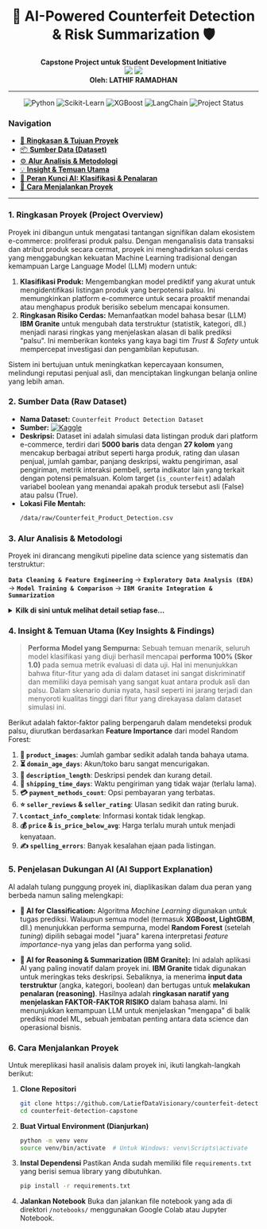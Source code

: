 <div align="center">

# 🤖 AI-Powered Counterfeit Detection & Risk Summarization 🛡️

**Capstone Project untuk Student Development Initiative**
<br/>
<a href="https://www.ibm.com" target="_blank"><img src="https://img.shields.io/badge/Powered_by-IBM_Granite-0062FF?style=for-the-badge&logo=ibm" /></a>
<a href="https://www.hacktiv8.com" target="_blank"><img src="https://img.shields.io/badge/Partner-HACKTIV8-FF6F00?style=for-the-badge&logo=hacktiv8&logoColor=white" /></a>
<br/>
**Oleh: LATHIF RAMADHAN**

</div>

---

<div align="center">

![Python](https://img.shields.io/badge/Python-3.9%2B-blue?style=for-the-badge&logo=python&logoColor=white)
![Scikit-Learn](https://img.shields.io/badge/Scikit--Learn-0.24%2B-orange?style=for-the-badge&logo=scikit-learn)
![XGBoost](https://img.shields.io/badge/XGBoost-1.5%2B-blue?style=for-the-badge&logo=xgboost)
![LangChain](https://img.shields.io/badge/LangChain-Framework-lightgrey?style=for-the-badge&logo=langchain)
![Project Status](https://img.shields.io/badge/Status-Completed-success?style=for-the-badge)

</div>

### **Navigation**
*   [🎯 **Ringkasan & Tujuan Proyek**](#1-ringkasan-proyek-project-overview)
*   [📦 **Sumber Data (Dataset)**](#2-sumber-data-raw-dataset)
*   [⚙️ **Alur Analisis & Metodologi**](#3-alur-analisis--metodologi)
*   [💡 **Insight & Temuan Utama**](#4-insight--temuan-utama-key-insights--findings)
*   [🤖 **Peran Kunci AI: Klasifikasi & Penalaran**](#5-penjelasan-dukungan-ai-ai-support-explanation)
*   [🚀 **Cara Menjalankan Proyek**](#6-cara-menjalankan-proyek)

---

### **1. Ringkasan Proyek (Project Overview)**
Proyek ini dibangun untuk mengatasi tantangan signifikan dalam ekosistem e-commerce: proliferasi produk palsu. Dengan menganalisis data transaksi dan atribut produk secara cermat, proyek ini menghadirkan solusi cerdas yang menggabungkan kekuatan Machine Learning tradisional dengan kemampuan Large Language Model (LLM) modern untuk:

1.  **Klasifikasi Produk:** Mengembangkan model prediktif yang akurat untuk mengidentifikasi listingan produk yang berpotensi palsu. Ini memungkinkan platform e-commerce untuk secara proaktif menandai atau menghapus produk berisiko sebelum mencapai konsumen.
2.  **Ringkasan Risiko Cerdas:** Memanfaatkan model bahasa besar (LLM) **IBM Granite** untuk mengubah data terstruktur (statistik, kategori, dll.) menjadi narasi ringkas yang menjelaskan alasan di balik prediksi "palsu". Ini memberikan konteks yang kaya bagi tim *Trust & Safety* untuk mempercepat investigasi dan pengambilan keputusan.

Sistem ini bertujuan untuk meningkatkan kepercayaan konsumen, melindungi reputasi penjual asli, dan menciptakan lingkungan belanja online yang lebih aman.

### **2. Sumber Data (Raw Dataset)**
*   **Nama Dataset:** `Counterfeit Product Detection Dataset`
*   **Sumber:** [![Kaggle](https://img.shields.io/badge/Kaggle-Dataset-blue.svg?style=flat-square)](https://www.kaggle.com/datasets/aimlveera/counterfeit-product-detection-dataset)
*   **Deskripsi:** Dataset ini adalah simulasi data listingan produk dari platform e-commerce, terdiri dari **5000 baris** data dengan **27 kolom** yang mencakup berbagai atribut seperti harga produk, rating dan ulasan penjual, jumlah gambar, panjang deskripsi, waktu pengiriman, asal pengiriman, metrik interaksi pembeli, serta indikator lain yang terkait dengan potensi pemalsuan. Kolom target (`is_counterfeit`) adalah variabel boolean yang menandai apakah produk tersebut asli (False) atau palsu (True).
*   **Lokasi File Mentah:**
    ```bash
    /data/raw/Counterfeit_Product_Detection.csv
    ```

### **3. Alur Analisis & Metodologi**
Proyek ini dirancang mengikuti pipeline data science yang sistematis dan terstruktur:

**`Data Cleaning & Feature Engineering`** -> **`Exploratory Data Analysis (EDA)`** -> **`Model Training & Comparison`** -> **`IBM Granite Integration & Summarization`**

<details>
<summary><strong>Kilk di sini untuk melihat detail setiap fase...</strong></summary>

1.  **Fase 1: Pembersihan Data & Feature Engineering:**
    *   Melakukan standardisasi data kategorikal, khususnya nama `brand`.
    *   Menangani potensi outlier pada fitur numerik menggunakan metode *capping* berbasis IQR.
    *   Mengkonversi kolom `listing_date` ke format `datetime` dan membuat fitur turunan.
    *   Menciptakan fitur baru seperti `purchase_to_view_ratio` dan `is_price_below_avg`.
    *   Memastikan kualitas data dengan memeriksa *missing values* dan duplikat.

2.  **Fase 2: Analisis Data Eksploratif (EDA):**
    *   Menganalisis distribusi kelas target dan mengidentifikasi *class imbalance*.
    *   Memvisualisasikan hubungan fitur-kunci dengan status produk (asli/palsu).
    *   Mengeksplorasi korelasi antar fitur numerik melalui *heatmap*.
    *   Menganalisis fitur kategorikal vs. target menggunakan *crosstab* untuk mengungkap pola.

3.  **Fase 3: Pemodelan & Perbandingan Model (Classification):**
    *   Menerapkan *preprocessing pipeline* (`StandardScaler` untuk numerik, `OneHotEncoder` untuk kategorikal).
    *   Membagi data dengan stratifikasi.
    *   Membangun dan melatih 6 model: **Logistic Regression, KNN, SVM, Random Forest, XGBoost, dan LightGBM.**
    *   Mengevaluasi performa menggunakan metrik komprehensif (Akurasi, Presisi, Recall, F1-Score, ROC AUC, dll.).
    *   Melakukan *Cross-Validation* dan *tuning hyperparameter* (`GridSearchCV`).
    *   Menganalisis **Feature Importance** dari model terbaik.
    *   Menyimpan model final menggunakan `joblib`.

4.  **Fase 4: Integrasi IBM Granite (Summarization Cerdas):**
    *   Mengintegrasikan IBM Granite melalui API Replicate dan diatur oleh Langchain.
    *   Mengembangkan *prompt template* yang canggih.
    *   Mengirim data terstruktur produk yang terdeteksi palsu ke IBM Granite.
    *   LLM bertugas untuk melakukan **reasoning** dan menghasilkan ringkasan naratif tentang **mengapa** produk itu berisiko, bukan sekadar meringkas deskripsi.

</details>

### **4. Insight & Temuan Utama (Key Insights & Findings)**
> **Performa Model yang Sempurna:** Sebuah temuan menarik, seluruh model klasifikasi yang diuji berhasil mencapai **performa 100% (Skor 1.0)** pada semua metrik evaluasi di data uji. Hal ini menunjukkan bahwa fitur-fitur yang ada di dalam dataset ini sangat diskriminatif dan memiliki daya pemisah yang sangat kuat antara produk asli dan palsu. Dalam skenario dunia nyata, hasil seperti ini jarang terjadi dan menyoroti kualitas tinggi dari fitur yang direkayasa dalam dataset simulasi ini.

Berikut adalah faktor-faktor paling berpengaruh dalam mendeteksi produk palsu, diurutkan berdasarkan **Feature Importance** dari model Random Forest:
1.  **📸 `product_images`**: Jumlah gambar sedikit adalah tanda bahaya utama.
2.  **⏳ `domain_age_days`**: Akun/toko baru sangat mencurigakan.
3.  **📝 `description_length`**: Deskripsi pendek dan kurang detail.
4.  **🚚 `shipping_time_days`**: Waktu pengiriman yang tidak wajar (terlalu lama).
5.  **💳 `payment_methods_count`**: Opsi pembayaran yang terbatas.
6.  **⭐ `seller_reviews` & `seller_rating`**: Ulasan sedikit dan rating buruk.
7.  **📞 `contact_info_complete`**: Informasi kontak tidak lengkap.
8.  **💰 `price` & `is_price_below_avg`**: Harga terlalu murah untuk menjadi kenyataan.
9.  **✍️ `spelling_errors`**: Banyak kesalahan ejaan pada listingan.

### **5. Penjelasan Dukungan AI (AI Support Explanation)**

AI adalah tulang punggung proyek ini, diaplikasikan dalam dua peran yang berbeda namun saling melengkapi:

*   **🤖 AI for Classification:**
    Algoritma *Machine Learning* digunakan untuk tugas prediksi. Walaupun semua model (termasuk **XGBoost, LightGBM**, dll.) menunjukkan performa sempurna, model **Random Forest** (setelah *tuning*) dipilih sebagai model "juara" karena interpretasi *feature importance*-nya yang jelas dan performa yang solid.

*   **🧠 AI for Reasoning & Summarization (IBM Granite):**
    Ini adalah aplikasi AI yang paling inovatif dalam proyek ini. **IBM Granite** tidak digunakan untuk meringkas teks deskripsi. Sebaliknya, ia menerima **input data terstruktur** (angka, kategori, boolean) dan bertugas untuk **melakukan penalaran (reasoning)**. Hasilnya adalah **ringkasan naratif yang menjelaskan FAKTOR-FAKTOR RISIKO** dalam bahasa alami. Ini menunjukkan kemampuan LLM untuk menjelaskan "mengapa" di balik prediksi model ML, sebuah jembatan penting antara data science dan operasional bisnis.

### **6. Cara Menjalankan Proyek**
Untuk mereplikasi hasil analisis dalam proyek ini, ikuti langkah-langkah berikut:

1.  **Clone Repositori**
    ```bash
    git clone https://github.com/LatiefDataVisionary/counterfeit-detection-capstone.git
    cd counterfeit-detection-capstone
    ```
2.  **Buat Virtual Environment (Dianjurkan)**
    ```bash
    python -m venv venv
    source venv/bin/activate  # Untuk Windows: venv\Scripts\activate
    ```
3.  **Instal Dependensi**
    Pastikan Anda sudah memiliki file `requirements.txt` yang berisi semua library yang dibutuhkan.
    ```bash
    pip install -r requirements.txt
    ```
4.  **Jalankan Notebook**
    Buka dan jalankan file notebook yang ada di direktori `/notebooks/` menggunakan Google Colab atau Jupyter Notebook.
